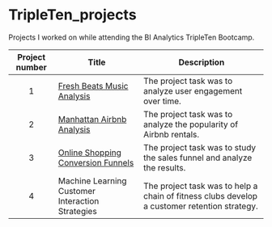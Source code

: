 # TripleTen_projects
Projects I worked on while attending the BI Analytics TripleTen Bootcamp.


| Project number | Title | Description |
| :-----------: | ----------- |----------- |
| 1 | [Fresh Beats Music Analysis](https://docs.google.com/document/d/1to0bHsgagk-qXNeKWnZ5kqnAnhI-3MOQhU9gtYnCBBE/edit?usp=sharing)| The project task was to analyze user engagement over time. |
| 2 | [Manhattan Airbnb Analysis](https://docs.google.com/spreadsheets/d/1riZVHwWy2WGLb3fXThufOyaeUrQQxNQ20VfMpzNFWPg/edit?gid=1577531681#gid=1577531681) | The project task was to analyze the popularity of Airbnb rentals. |
| 3 | [Online Shopping Conversion Funnels](https://docs.google.com/spreadsheets/d/1TF8-8SaCV3wdS8pf5cdZqF1p9PcnLIUvkyR8NRiRzGI/edit?gid=1002928191#gid=1002928191) | The project task was to study the sales funnel and analyze the results. |
| 4 | Machine Learning Customer Interaction Strategies | The project task was to help a chain of fitness clubs develop a customer retention strategy. |
